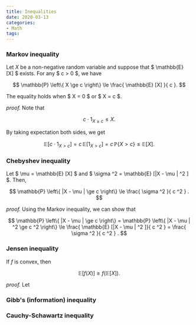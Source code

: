 ```yaml
---
title: Inequalities
date: 2020-03-13
categories: 
- Math
tags:
---
```


### Markov inequality 
Let $X$ be a non-negative random variable and suppose that $ \mathbb{E}  [X] $ exists.  For any $ c > 0 $, we have

$$
\mathbb{P}  \left\{ X \ge c \right\} \le \frac{ \mathbb{E}  [X] }{ c }.
$$

The equality holds when $ X = 0 $ or $ X = c $.

_proof._  Note that 

$$  c \cdot 1 _{ X \ge c } \le X. $$

 By taking expectation both sides, we get

$$
\mathbb{E}  [c \cdot 1 _{ X > c } ] = c \, \mathbb{E}  [1 _{ X > c } ] = c \, \mathbb{P}  \left\{ X > c \right\} \le \mathbb{E}  [X].
$$

$$\tag*{$\blacksquare$}$$

### Chebyshev inequality  
Let $ \mu = \mathbb{E}  [X] $ and $ \sigma ^2 = \mathbb{E}  [|X - \mu | ^2 ] $.  Then,

$$
\mathbb{P}  \left\{ |X - \mu |  \ge c  \right\} \le \frac{ \sigma ^2 }{ c ^2 } .
$$

_proof._  Using the Markov inequality, we can show that

$$
\mathbb{P}  \left\{ |X - \mu |  \ge c  \right\} = \mathbb{P}  \left\{ |X - \mu | ^2   \ge c ^2   \right\} \le \frac{ \mathbb{E}  [|X - \mu | ^2 ]}{ c ^2 } = \frac{ \sigma ^2 }{ c ^2 } .
$$

$$\tag*{$\blacksquare$}$$

### Jensen inequality
If $f$ is convex, then

$$
\mathbb{E}  [f(X)] \ge f(\mathbb{E}[X]).
$$

_proof._ Let 
### Gibb's (information) inequality

### Cauchy-Schawartz inequality
